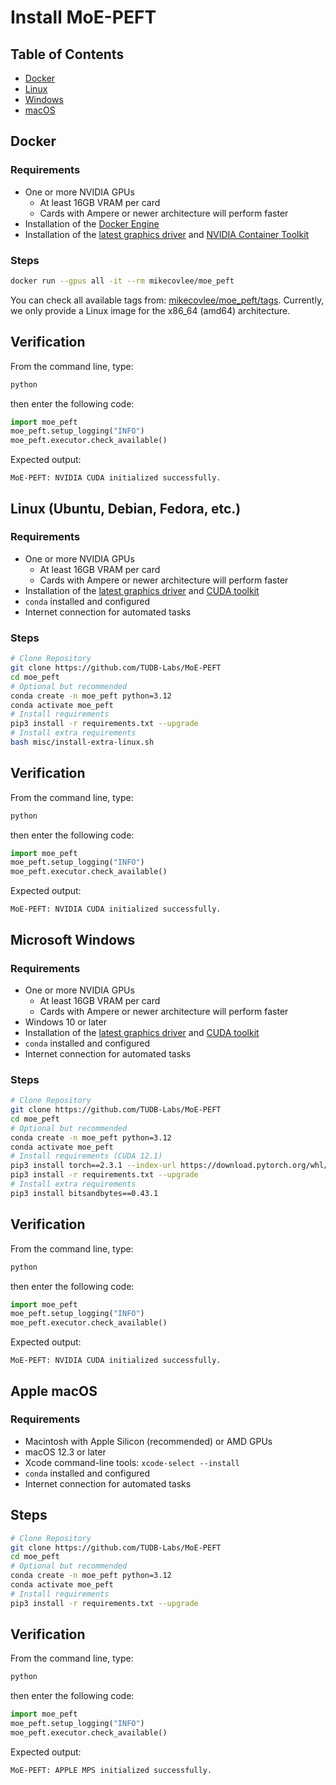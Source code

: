 # Install MoE-PEFT

## Table of Contents

- [Docker](./Install.md#docker)
- [Linux](./Install.md#linux-ubuntu-debian-fedora-etc)
- [Windows](./Install.md#microsoft-windows)
- [macOS](./Install.md#apple-macos)

## Docker

### Requirements

- One or more NVIDIA GPUs
  - At least 16GB VRAM per card
  - Cards with Ampere or newer architecture will perform faster
- Installation of the [Docker Engine](https://docs.docker.com/get-docker/)
- Installation of the [latest graphics driver](https://www.nvidia.com/Download/index.aspx?lang=en-us) and [NVIDIA Container Toolkit](https://github.com/NVIDIA/nvidia-container-toolkit)

### Steps

```bash
docker run --gpus all -it --rm mikecovlee/moe_peft
```

You can check all available tags from: [mikecovlee/moe_peft/tags](https://hub.docker.com/r/mikecovlee/moe_peft/tags). Currently, we only provide a Linux image for the x86_64 (amd64) architecture.

## Verification

From the command line, type:

```bash
python
```

then enter the following code:

```python
import moe_peft
moe_peft.setup_logging("INFO")
moe_peft.executor.check_available()
```

Expected output:

```
MoE-PEFT: NVIDIA CUDA initialized successfully.
```

## Linux (Ubuntu, Debian, Fedora, etc.)

### Requirements

- One or more NVIDIA GPUs
  - At least 16GB VRAM per card
  - Cards with Ampere or newer architecture will perform faster
- Installation of the [latest graphics driver](https://www.nvidia.com/Download/index.aspx?lang=en-us) and [CUDA toolkit](https://developer.nvidia.com/cuda-downloads)
- `conda` installed and configured
- Internet connection for automated tasks

### Steps

```bash
# Clone Repository
git clone https://github.com/TUDB-Labs/MoE-PEFT
cd moe_peft
# Optional but recommended
conda create -n moe_peft python=3.12
conda activate moe_peft
# Install requirements
pip3 install -r requirements.txt --upgrade
# Install extra requirements
bash misc/install-extra-linux.sh
```

## Verification

From the command line, type:

```bash
python
```

then enter the following code:

```python
import moe_peft
moe_peft.setup_logging("INFO")
moe_peft.executor.check_available()
```

Expected output:

```
MoE-PEFT: NVIDIA CUDA initialized successfully.
```

## Microsoft Windows

### Requirements

- One or more NVIDIA GPUs
  - At least 16GB VRAM per card
  - Cards with Ampere or newer architecture will perform faster
- Windows 10 or later
- Installation of the [latest graphics driver](https://www.nvidia.com/Download/index.aspx?lang=en-us) and [CUDA toolkit](https://developer.nvidia.com/cuda-downloads)
- `conda` installed and configured
- Internet connection for automated tasks

### Steps

```bash
# Clone Repository
git clone https://github.com/TUDB-Labs/MoE-PEFT
cd moe_peft
# Optional but recommended
conda create -n moe_peft python=3.12
conda activate moe_peft
# Install requirements (CUDA 12.1)
pip3 install torch==2.3.1 --index-url https://download.pytorch.org/whl/cu121
pip3 install -r requirements.txt --upgrade
# Install extra requirements
pip3 install bitsandbytes==0.43.1
```

## Verification

From the command line, type:

```bash
python
```

then enter the following code:

```python
import moe_peft
moe_peft.setup_logging("INFO")
moe_peft.executor.check_available()
```

Expected output:

```
MoE-PEFT: NVIDIA CUDA initialized successfully.
```

## Apple macOS

### Requirements

- Macintosh with Apple Silicon (recommended) or AMD GPUs
- macOS 12.3 or later
- Xcode command-line tools: `xcode-select --install`
- `conda` installed and configured
- Internet connection for automated tasks

## Steps

```bash
# Clone Repository
git clone https://github.com/TUDB-Labs/MoE-PEFT
cd moe_peft
# Optional but recommended
conda create -n moe_peft python=3.12
conda activate moe_peft
# Install requirements
pip3 install -r requirements.txt --upgrade
```

## Verification

From the command line, type:

```bash
python
```

then enter the following code:

```python
import moe_peft
moe_peft.setup_logging("INFO")
moe_peft.executor.check_available()
```

Expected output:

```
MoE-PEFT: APPLE MPS initialized successfully.
```